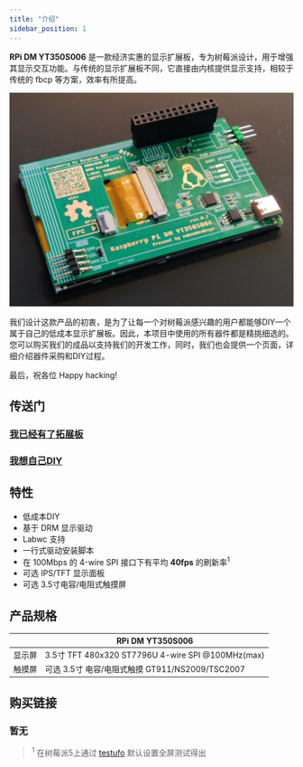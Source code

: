 ```yaml
---
title: "介绍"
sidebar_position: 1
---
```


**RPi DM YT350S006** 是一款经济实惠的显示扩展板，专为树莓派设计，用于增强其显示交互功能。与传统的显示扩展板不同，它直接由内核提供显示支持，相较于传统的 fbcp 等方案，效率有所提高。

![image](./assets/IMG_20250106_232036_compressed.jpg)

我们设计这款产品的初衷，是为了让每一个对树莓派感兴趣的用户都能够DIY一个属于自己的低成本显示扩展板。因此，本项目中使用的所有器件都是精挑细选的。您可以购买我们的成品以支持我们的开发工作，同时，我们也会提供一个页面，详细介绍器件采购和DIY过程。

最后，祝各位 Happy hacking!

<!-- 演示视频链接:
[https://www.bilibili.com/video/BV1aD42177CE/](https://www.bilibili.com/video/BV1aD42177CE/) -->

## 传送门

### [我已经有了拓展板](/docs/get-started/driver-install)
### [我想自己DIY](/docs/diy/preparations)

## 特性

- 低成本DIY
- 基于 DRM 显示驱动
- Labwc 支持
- 一行式驱动安装脚本
- 在 100Mbps 的 4-wire SPI 接口下有平均 **40fps** 的刷新率<sup>1</sup>
- 可选 IPS/TFT 显示面板
- 可选 3.5寸电容/电阻式触摸屏


## 产品规格

|  | RPi DM YT350S006                    |
|----------|--------------------------------------|
| 显示屏     | 3.5寸 TFT 480x320 ST7796U 4-wire SPI @100MHz(max) |
| 触摸屏     | 可选 3.5寸 电容/电阻式触摸 GT911/NS2009/TSC2007                          |

## 购买链接

### 暂无

> <sup>1</sup> 在树莓派5上通过 [testufo](https://www.testufo.com) 默认设置全屏测试得出
